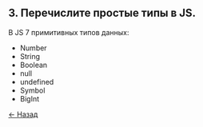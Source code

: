 ## 3. Перечислите простые типы в JS.
В JS 7 примитивных типов данных: 
* Number
* String
* Boolean
* null
* undefined
* Symbol
* BigInt

[← Назад](../readme.md)
